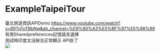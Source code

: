 # ExampleTaipeiTour
臺北旅遊資訊APIDemo
https://www.youtube.com/watch?v=89TnToTBbNw&ab_channel=%E9%80%A3%E5%BF%97%E5%98%89
<br>有用Sharedpreferences記憶語言選擇
<br>測試時印度文沒辦法正常顯示 API掛了
<br><img src="https://i.imgur.com/JidRHEV.png" />
